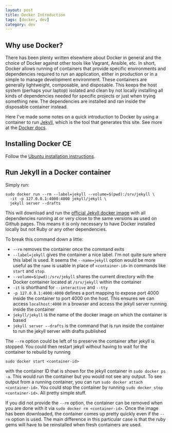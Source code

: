 ```yaml
---
layout: post
title: Docker Introduction
tags: [docker, dev]
category: dev
---
```


## Why use Docker?

There has been plenty written elsewhere about Docker in general and the choice
of Docker against other tools like Vagrant, Ansible, etc. In short, Docker
allows running of containers that provide specific environments and
dependencies required to run an application, either in production or in a simple
to manage development environment. These containers are generally lightweight,
composable, and disposable. This keeps the host system (perhaps your laptop)
isolated and clean by not locally installing all kinds of dependencies needed
for specific projects or just when trying something new. The dependencies are
installed and ran inside the disposable container instead.

Here I've made some notes on a quick introduction to Docker by using a container
to run [Jekyll][jekyll-docs], which is the tool that generates this site. See more at the
[Docker docs][docker-docs].

## Installing Docker CE

Follow the [Ubuntu installation instructions][docker-ubuntu].

## Run Jekyll in a Docker container

Simply run:

```
sudo docker run --rm --label=jekyll --volume=$(pwd):/srv/jekyll \
  -it -p 127.0.0.1:4000:4000 jekyll/jekyll \
  jekyll server --drafts
```

This will download and run the [official Jekyll docker image][docker-jekyll]
with all dependencies running at or very close to the same versions as used on
Github pages. This means it is only necessary to have Docker installed locally
but not Ruby or any other dependencies.

To break this command down a little:

- `--rm` removes the container once the command exits
- `--label=jekyll` gives the container a nice label. I'm not quite sure
  where this label is used. It seems the `--name=jekyll` option would be more
  useful as the `name` is usable in place of `<container-id>` in commands like
  `start` and `stop`.
- `--volume=$(pwd):/srv/jekyll` shares the current directory with the Docker
  container located at `/srv/jekyll` within the container
- `-it` is shorthand for `--interactive` and `--tty`
- `-p 127.0.0.1:4000:4000` defines a port mapping to expose port 4000 inside the
  container to port 4000 on the host. This ensures we can access
  `localhost:4000` in a browser and access the jekyll server running inside the container
- `jekyll/jekyll` is the name of the docker image on which the container is based
- `jekyll server --drafts` is the command that is run inside the container to
  run the jekyll server with drafts published

The `--rm` option could be left of to preserve the container after jekyll is
stopped. You could then restart jekyll without having to wait for the container
to rebuild by running

```
sudo docker start <container-id>
```

with the container ID that is shown for the jekyll container in `sudo docker ps
-a`. This would run the container but you would not see any output. To see
output from a running container, you can run `sudo docker attach <container-id>`.
You could stop the container by running `sudo docker stop <container-id>`. All
pretty simple stuff.

If you did not provide the `--rm` option, the container can be removed when you
are done with it via `sudo docker rm <container-id>`. Once the image has been
downloaded, the container comes up pretty quickly even if the `--rm` option is
used. The main difference in this particular case is that the ruby gems will
have to be reinstalled when fresh containers are used.

[docker-docs]: https://docs.docker.com/engine/getstarted/#flavors-of-docker
[jekyll-docs]: http://jekyllrb.com
[docker-jekyll]: https://hub.docker.com/r/jekyll/jekyll/
[docker-ubuntu]: https://store.docker.com/editions/community/docker-ce-server-ubuntu?tab=description
